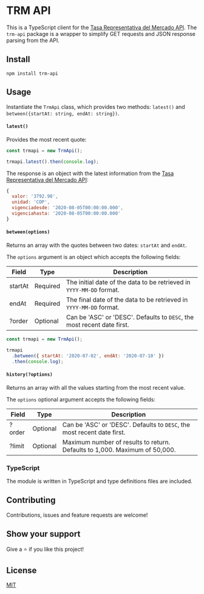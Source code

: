 # TRM API

This is a TypeScript client for the [Tasa Representativa del Mercado API](https://dev.socrata.com/foundry/www.datos.gov.co/32sa-8pi3). The `trm-api` package is a wrapper to simplify GET requests and JSON response parsing from the API.

## Install

```
npm install trm-api
```

## Usage

Instantiate the `TrmApi` class, which provides two methods: `latest()` and `between({startAt: string, endAt: string})`.

#### `latest()`

Provides the most recent quote:

```js
const trmapi = new TrmApi();

trmapi.latest().then(console.log);
```

The response is an object with the latest information from the [Tasa Representativa del Mercado API](https://dev.socrata.com/foundry/www.datos.gov.co/32sa-8pi3):

```js
{
  valor: '3792.98',
  unidad: 'COP',
  vigenciadesde: '2020-08-05T00:00:00.000',
  vigenciahasta: '2020-08-05T00:00:00.000'
}
```

#### `between(options)`

Returns an array with the quotes between two dates: `startAt` and `endAt`.

The `options` argument is an object which accepts the following fields:

| Field   | Type     | Description                                                             |
| ------- | -------- | ----------------------------------------------------------------------- |
| startAt | Required | The initial date of the data to be retrieved in `YYYY-MM-DD` format.    |
| endAt   | Required | The final date of the data to be retrieved in `YYYY-MM-DD` format.      |
| ?order  | Optional | Can be 'ASC' or 'DESC'. Defaults to `DESC`, the most recent date first. |

```js
const trmapi = new TrmApi();

trmapi
  .between({ startAt: '2020-07-02', endAt: '2020-07-10' })
  .then(console.log);
```

#### `history(?options)`

Returns an array with all the values starting from the most recent value.

The `options` optional argument accepts the following fields:

| Field  | Type     | Description                                                                |
| ------ | -------- | -------------------------------------------------------------------------- |
| ?order | Optional | Can be 'ASC' or 'DESC'. Defaults to `DESC`, the most recent date first.    |
| ?limit | Optional | Maximum number of results to return. Defaults to 1,000. Maximum of 50,000. |

### TypeScript

The module is written in TypeScript and type definitions files are included.

## Contributing

Contributions, issues and feature requests are welcome!

## Show your support

Give a ⭐️ if you like this project!

## License

[MIT](LICENSE)
